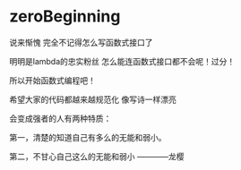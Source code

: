 # zeroBeginning
说来惭愧 完全不记得怎么写函数式接口了

明明是lambda的忠实粉丝 怎么能连函数式接口都不会呢！过分！

所以开始函数式编程吧！

希望大家的代码都越来越规范化 像写诗一样漂亮

会变成强者的人有两种特质：

第一，清楚的知道自己有多么的无能和弱小。

第二，不甘心自己这么的无能和弱小       ————龙樱